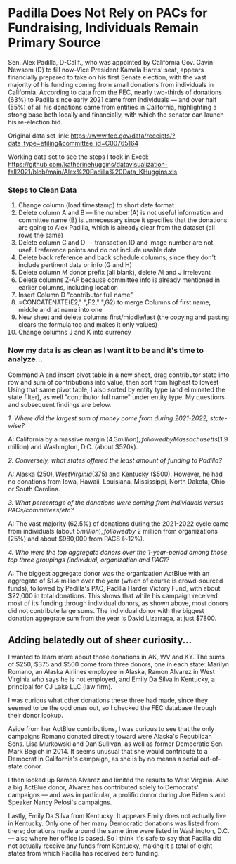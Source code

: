 # Padilla Does Not Rely on PACs for Fundraising, Individuals Remain Primary Source

Sen. Alex Padilla, D-Calif., who was appointed by California Gov. Gavin Newsom (D) to fill now-Vice President Kamala Harris' seat, appears financially prepared to take on his first Senate election, with the vast majority of his funding coming from small donations from individuals in California.
According to data from the FEC, nearly two-thirds of donations (63%) to Padilla since early 2021 came from individuals — and over half (55%) of all his donations came from entities in California, highlighting a strong base both locally and financially, with which the senator can launch his re-election bid.

Original data set link: https://www.fec.gov/data/receipts/?data_type=efiling&committee_id=C00765164

Working data set to see the steps I took in Excel: https://github.com/katherinehuggins/datavisualization-fall2021/blob/main/Alex%20Padilla%20Data_KHuggins.xls

### Steps to Clean Data

1. Change column (load timestamp) to short date format
2. Delete column A and B — line number (A) is not useful information and committee name (B) is unnecessary since it specifies that the donations are going to Alex Padilla, which is already clear from the dataset (all rows the same)
3. Delete column C and D — transaction ID and image number are not useful reference points and do not include usable data
4. Delete back reference and back schedule columns, since they don't include pertinent data or info (G and H)
5. Delete column M donor prefix (all blank), delete AI and J irrelevant
6. Delete columns Z-AF because committee info is already mentioned in earlier columns, including location
7. Insert Column D "contributor full name"
8. =CONCATENATE(E2," ",F2," ",G2) to merge Columns of first name, middle and lat name into one
9. New sheet and delete columns first/middle/last (the copying and pasting clears the formula too and makes it only values) 
10. Change columns J and K into currency 

### Now my data is as clean as I want it to be and it's time to analyze...

Command A and insert pivot table in a new sheet, drag contributor state into row and sum of contributions into value, then sort from highest to lowest
Using that same pivot table, I also sorted by entity type (and eliminated the state filter), as well "contributor full name" under entity type. My questions and subsequent findings are below.

*1. Where did the largest sum of money come from during 2021-2022, state-wise?*

A: California by a massive margin ($4.3 million), followed by Massachusetts ($1.9 million) and Washington, D.C. (about $520k). 

*2. Conversely, what states offered the least amount of funding to Padilla?*

A: Alaska ($250), West Virginia ($375) and Kentucky ($500). However, he had no donations from Iowa, Hawaii, Louisiana, Mississippi, North Dakota, Ohio or South Carolina.

*3. What percentage of the donations were coming from individuals versus PACs/committees/etc?*

A: The vast majority (62.5%) of donations during the 2021-2022 cycle came from individuals (about $5 million), followed by ~$2 million from organizations (25%) and about $980,000 from PACS (~12%). 

*4. Who were the top aggregate donors over the 1-year-period among those top three groupings (individual, organization and PAC)?*

A: The biggest aggregate donor was the organization ActBlue with an aggregate of $1.4 million over the year (which of course is crowd-sourced funds), followed by Padilla's PAC, Padilla Harder Victory Fund, with about $22,000 in total donations. This shows that while his campaign received most of its funding through individual donors, as shown above, most donors did not contribute large sums. 
The individual donor with the biggest donation aggegrate sum from the year is David Lizarraga, at just $7800.

## Adding belatedly out of sheer curiosity...

I wanted to learn more about those donations in AK, WV and KY. The sums of $250, $375 and $500 come from three donors, one in each state: Marilyn  Romano, an Alaska Airlines employee in Alaska, Ramon Alvarez in West Virginia who says he is not employed, and Emily Da Silva in Kentucky, a principal for CJ Lake LLC (law firm).

I was curious what other donations these three had made, since they seemed to be the odd ones out, so I checked the FEC database through their donor lookup.

Aside from her ActBlue contributions, I was curious to see that the only campaigns Romano donated directly toward were Alaska's Republican Sens. Lisa Murkowski and Dan Sullivan, as well as former Democratic Sen. Mark Begich in 2014. It seems unusual that she would contribute to a Democrat in California's campaign, as she is by no means a serial out-of-state donor.

I then looked up Ramon Alvarez and limited the results to West Virginia. Also a big ActBlue donor, Alvarez has contributed solely to Democrats' campaigns — and was in particular, a prolific donor during Joe Biden's and Speaker Nancy Pelosi's campaigns.

Lastly, Emily Da Silva from Kentucky: It appears Emily does not actually live in Kentucky. Only one of her many Democratic donations was listed from there; donations made around the same time were listed in Washington, D.C. — also where her office is based. So I think it's safe to say that Padilla did not actually receive any funds from Kentucky, making it a total of eight states from which Padilla has received zero funding.

